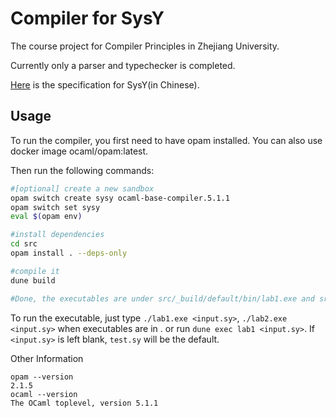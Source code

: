 # Compiler for SysY

The course project for Compiler Principles in Zhejiang University.

Currently only a parser and typechecker is completed.

[Here](https://accsys.pages.zjusct.io/accipit/appendix/sysy-spec/) is the specification for SysY(in Chinese).

## Usage

To run the compiler, you first need to have opam installed. You can also use docker image ocaml/opam:latest.

Then run the following commands:

```bash
#[optional] create a new sandbox
opam switch create sysy ocaml-base-compiler.5.1.1
opam switch set sysy
eval $(opam env)

#install dependencies
cd src
opam install . --deps-only

#compile it
dune build

#Done, the executables are under src/_build/default/bin/lab1.exe and src/_build/default/bin/lab2.exe
```

To run the executable, just type `./lab1.exe <input.sy>`, `./lab2.exe <input.sy>` when executables are in . or run `dune exec lab1 <input.sy>`. If `<input.sy>` is left blank, `test.sy` will be the default.

Other Information

```
opam --version
2.1.5
ocaml --version
The OCaml toplevel, version 5.1.1
```

